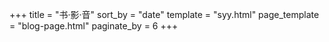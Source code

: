 +++
title = "书·影·音"
sort_by = "date"
template = "syy.html"
page_template = "blog-page.html"
paginate_by = 6
+++
